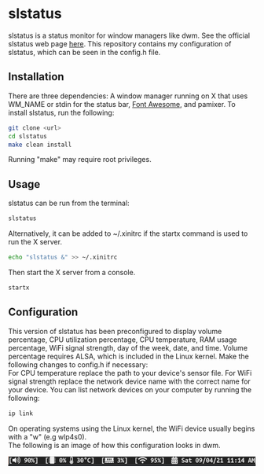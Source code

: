 # slstatus
slstatus is a status monitor for window managers like dwm. See the official
slstatus web page [here](https://tools.suckless.org/slstatus/). This repository
contains my configuration of slstatus, which can be seen in the config.h file.

## Installation
There are three dependencies: A window manager running on X that uses WM_NAME or
stdin for the status bar, [Font Awesome](fontawesome.com), and pamixer. 
To install slstatus, run the following:
```sh
git clone <url>
cd slstatus
make clean install
```
Running "make" may require root privileges.

## Usage
slstatus can be run from the terminal:
```sh
slstatus
```
Alternatively, it can be added to ~/.xinitrc if the startx command is used to
run the X server.
```sh
echo "slstatus &" >> ~/.xinitrc
```
Then start the X server from a console.
```sh
startx
```

## Configuration
This version of slstatus has been preconfigured to display volume percentage,
CPU utilization percentage, CPU temperature, RAM usage percentage, WiFi signal
strength, day of the week, date, and time. Volume percentage requires ALSA,
which is included in the Linux kernel. Make the following changes to config.h
if necessary: \
For CPU temperature replace the path to your device's sensor file.
For WiFi signal strength replace the network device name with the correct name
for your device. You can list network devices on your computer by running the
following:
```sh
ip link
```
On operating systems using the Linux kernel, the WiFi device usually begins
with a "w" (e.g wlp4s0). \
The following is an image of how this configuration looks in dwm.

![Alt text](slstatus.png?raw=true "slstatus preview")
